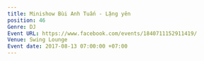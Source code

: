 ```yaml
---
title: Minishow Bùi Anh Tuấn - Lặng yên
position: 46
Genre: DJ
Event URL: https://www.facebook.com/events/1840711152911419/
Venue: Swing Lounge
Event date: 2017-08-13 07:00:00 +07:00
---
```


